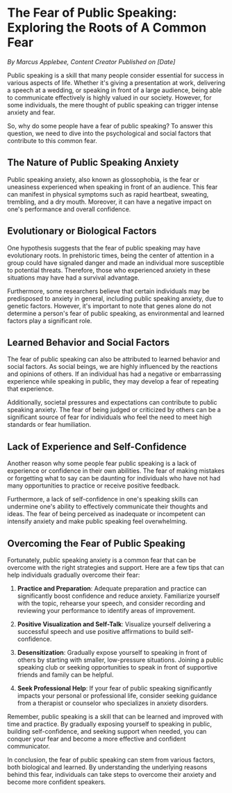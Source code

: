 # The Fear of Public Speaking: Exploring the Roots of A Common Fear

*By Marcus Applebee, Content Creator*
*Published on [Date]*

Public speaking is a skill that many people consider essential for success in various aspects of life. Whether it's giving a presentation at work, delivering a speech at a wedding, or speaking in front of a large audience, being able to communicate effectively is highly valued in our society. However, for some individuals, the mere thought of public speaking can trigger intense anxiety and fear.

So, why do some people have a fear of public speaking? To answer this question, we need to dive into the psychological and social factors that contribute to this common fear.

## The Nature of Public Speaking Anxiety

Public speaking anxiety, also known as glossophobia, is the fear or uneasiness experienced when speaking in front of an audience. This fear can manifest in physical symptoms such as rapid heartbeat, sweating, trembling, and a dry mouth. Moreover, it can have a negative impact on one's performance and overall confidence.

## Evolutionary or Biological Factors

One hypothesis suggests that the fear of public speaking may have evolutionary roots. In prehistoric times, being the center of attention in a group could have signaled danger and made an individual more susceptible to potential threats. Therefore, those who experienced anxiety in these situations may have had a survival advantage.

Furthermore, some researchers believe that certain individuals may be predisposed to anxiety in general, including public speaking anxiety, due to genetic factors. However, it's important to note that genes alone do not determine a person's fear of public speaking, as environmental and learned factors play a significant role.

## Learned Behavior and Social Factors

The fear of public speaking can also be attributed to learned behavior and social factors. As social beings, we are highly influenced by the reactions and opinions of others. If an individual has had a negative or embarrassing experience while speaking in public, they may develop a fear of repeating that experience.

Additionally, societal pressures and expectations can contribute to public speaking anxiety. The fear of being judged or criticized by others can be a significant source of fear for individuals who feel the need to meet high standards or fear humiliation.

## Lack of Experience and Self-Confidence

Another reason why some people fear public speaking is a lack of experience or confidence in their own abilities. The fear of making mistakes or forgetting what to say can be daunting for individuals who have not had many opportunities to practice or receive positive feedback.

Furthermore, a lack of self-confidence in one's speaking skills can undermine one's ability to effectively communicate their thoughts and ideas. The fear of being perceived as inadequate or incompetent can intensify anxiety and make public speaking feel overwhelming.

## Overcoming the Fear of Public Speaking

Fortunately, public speaking anxiety is a common fear that can be overcome with the right strategies and support. Here are a few tips that can help individuals gradually overcome their fear:

1. **Practice and Preparation**: Adequate preparation and practice can significantly boost confidence and reduce anxiety. Familiarize yourself with the topic, rehearse your speech, and consider recording and reviewing your performance to identify areas of improvement.

2. **Positive Visualization and Self-Talk**: Visualize yourself delivering a successful speech and use positive affirmations to build self-confidence.

3. **Desensitization**: Gradually expose yourself to speaking in front of others by starting with smaller, low-pressure situations. Joining a public speaking club or seeking opportunities to speak in front of supportive friends and family can be helpful.

4. **Seek Professional Help**: If your fear of public speaking significantly impacts your personal or professional life, consider seeking guidance from a therapist or counselor who specializes in anxiety disorders.

Remember, public speaking is a skill that can be learned and improved with time and practice. By gradually exposing yourself to speaking in public, building self-confidence, and seeking support when needed, you can conquer your fear and become a more effective and confident communicator.

In conclusion, the fear of public speaking can stem from various factors, both biological and learned. By understanding the underlying reasons behind this fear, individuals can take steps to overcome their anxiety and become more confident speakers.